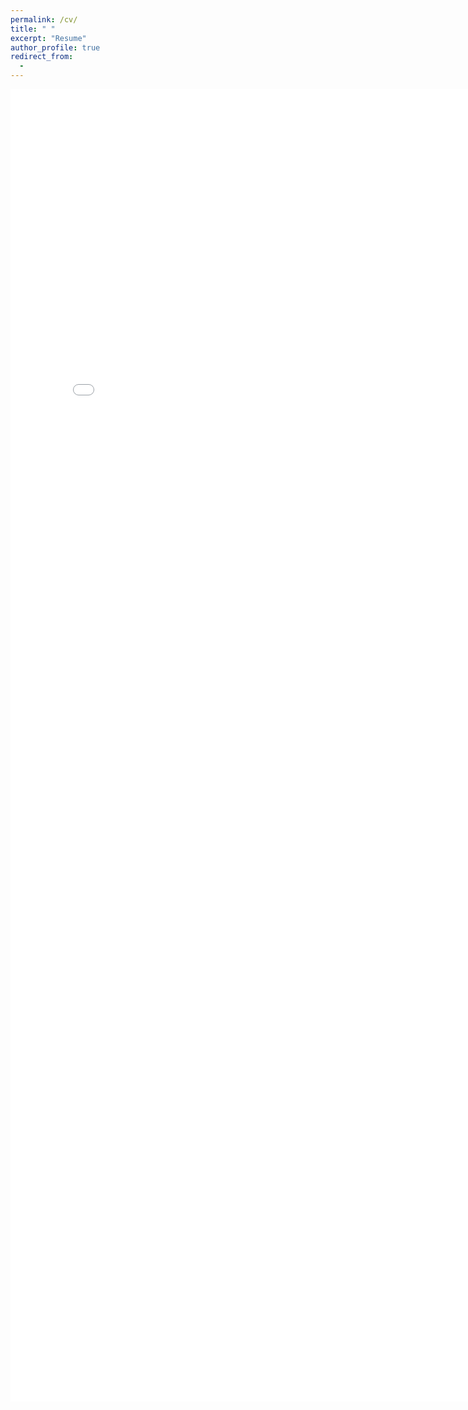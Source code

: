 ```yaml
---
permalink: /cv/
title: " "
excerpt: "Resume"
author_profile: true
redirect_from: 
  - 
---
```



<embed src="../assets/Xiaoke_Wang_Resume.pdf" width="800px" height="2100px" />
